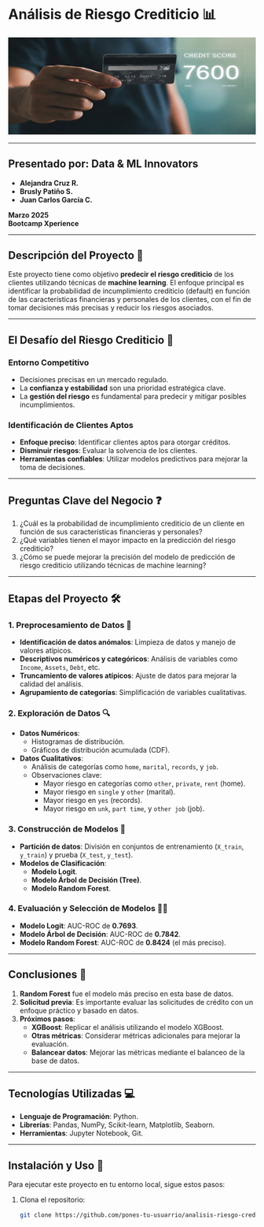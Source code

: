 # Análisis de Riesgo Crediticio 📊

![imagine3](https://github.com/alejandramcr/CreditScoringPrediction/blob/main/creditscore.jpg)


---

## Presentado por: Data & ML Innovators
- **Alejandra Cruz R.**
- **Brusly Patiño S.**
- **Juan Carlos García C.**

**Marzo 2025**  
**Bootcamp Xperience**

---

## Descripción del Proyecto 🚀

Este proyecto tiene como objetivo **predecir el riesgo crediticio** de los clientes utilizando técnicas de **machine learning**. El enfoque principal es identificar la probabilidad de incumplimiento crediticio (default) en función de las características financieras y personales de los clientes, con el fin de tomar decisiones más precisas y reducir los riesgos asociados.

---

## El Desafío del Riesgo Crediticio 🎯

### Entorno Competitivo
- Decisiones precisas en un mercado regulado.
- La **confianza y estabilidad** son una prioridad estratégica clave.
- La **gestión del riesgo** es fundamental para predecir y mitigar posibles incumplimientos.

### Identificación de Clientes Aptos
- **Enfoque preciso**: Identificar clientes aptos para otorgar créditos.
- **Disminuir riesgos**: Evaluar la solvencia de los clientes.
- **Herramientas confiables**: Utilizar modelos predictivos para mejorar la toma de decisiones.

---

## Preguntas Clave del Negocio ❓

1. ¿Cuál es la probabilidad de incumplimiento crediticio de un cliente en función de sus características financieras y personales?
2. ¿Qué variables tienen el mayor impacto en la predicción del riesgo crediticio?
3. ¿Cómo se puede mejorar la precisión del modelo de predicción de riesgo crediticio utilizando técnicas de machine learning?

---

## Etapas del Proyecto 🛠️

### 1. Preprocesamiento de Datos 🔧
- **Identificación de datos anómalos**: Limpieza de datos y manejo de valores atípicos.
- **Descriptivos numéricos y categóricos**: Análisis de variables como `Income`, `Assets`, `Debt`, etc.
- **Truncamiento de valores atípicos**: Ajuste de datos para mejorar la calidad del análisis.
- **Agrupamiento de categorías**: Simplificación de variables cualitativas.

### 2. Exploración de Datos 🔍
- **Datos Numéricos**:
  - Histogramas de distribución.
  - Gráficos de distribución acumulada (CDF).
- **Datos Cualitativos**:
  - Análisis de categorías como `home`, `marital`, `records`, y `job`.
  - Observaciones clave:
    - Mayor riesgo en categorías como `other`, `private`, `rent` (home).
    - Mayor riesgo en `single` y `other` (marital).
    - Mayor riesgo en `yes` (records).
    - Mayor riesgo en `unk`, `part time`, y `other job` (job).

### 3. Construcción de Modelos 🎨
- **Partición de datos**: División en conjuntos de entrenamiento (`X_train`, `y_train`) y prueba (`X_test`, `y_test`).
- **Modelos de Clasificación**:
  - **Modelo Logit**.
  - **Modelo Árbol de Decisión (Tree)**.
  - **Modelo Random Forest**.

### 4. Evaluación y Selección de Modelos 🏋‍♂️
- **Modelo Logit**: AUC-ROC de **0.7693**.
- **Modelo Árbol de Decisión**: AUC-ROC de **0.7842**.
- **Modelo Random Forest**: AUC-ROC de **0.8424** (el más preciso).

---

## Conclusiones 📝

1. **Random Forest** fue el modelo más preciso en esta base de datos.
2. **Solicitud previa**: Es importante evaluar las solicitudes de crédito con un enfoque práctico y basado en datos.
3. **Próximos pasos**:
   - **XGBoost**: Replicar el análisis utilizando el modelo XGBoost.
   - **Otras métricas**: Considerar métricas adicionales para mejorar la evaluación.
   - **Balancear datos**: Mejorar las métricas mediante el balanceo de la base de datos.

---

## Tecnologías Utilizadas 💻

- **Lenguaje de Programación**: Python.
- **Librerías**: Pandas, NumPy, Scikit-learn, Matplotlib, Seaborn.
- **Herramientas**: Jupyter Notebook, Git.

---

## Instalación y Uso 🚀

Para ejecutar este proyecto en tu entorno local, sigue estos pasos:

1. Clona el repositorio:
   ```bash
   git clone https://github.com/pones-tu-usuarrio/analisis-riesgo-crediticio.git
